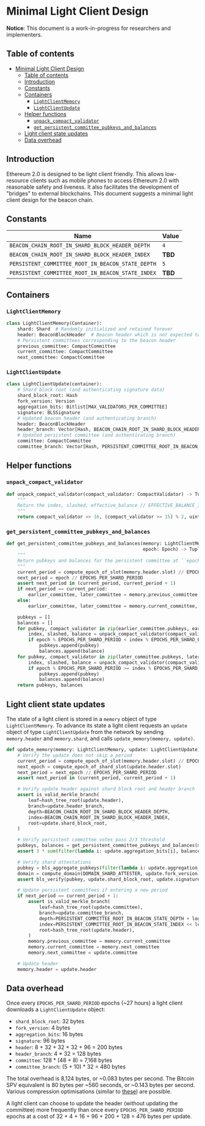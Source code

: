 # Minimal Light Client Design

**Notice**: This document is a work-in-progress for researchers and implementers.

## Table of contents

<!-- TOC -->

- [Minimal Light Client Design](#minimal-light-client-design)
    - [Table of contents](#table-of-contents)
    - [Introduction](#introduction)
    - [Constants](#constants)
    - [Containers](#containers)
        - [`LightClientMemory`](#lightclientmemory)
        - [`LightClientUpdate`](#lightclientupdate)
    - [Helper functions](#helper-functions)
        - [`unpack_compact_validator`](#unpack_compact_validator)
        - [`get_persistent_committee_pubkeys_and_balances`](#get_persistent_committee_pubkeys_and_balances)
    - [Light client state updates](#light-client-state-updates)
    - [Data overhead](#data-overhead)

<!-- /TOC -->

## Introduction

Ethereum 2.0 is designed to be light client friendly. This allows low-resource clients such as mobile phones to access Ethereum 2.0 with reasonable safety and liveness. It also facilitates the development of "bridges" to external blockchains. This document suggests a minimal light client design for the beacon chain.

## Constants

| Name | Value |
| - | - |
| `BEACON_CHAIN_ROOT_IN_SHARD_BLOCK_HEADER_DEPTH` | `4` |
| `BEACON_CHAIN_ROOT_IN_SHARD_BLOCK_HEADER_INDEX` | **TBD** |
| `PERSISTENT_COMMITTEE_ROOT_IN_BEACON_STATE_DEPTH` | `5` |
| `PERSISTENT_COMMITTEE_ROOT_IN_BEACON_STATE_INDEX` | **TBD** |

## Containers

### `LightClientMemory`

```python
class LightClientMemory(Container):
    shard: Shard  # Randomly initialized and retained forever
    header: BeaconBlockHeader  # Beacon header which is not expected to revert
    # Persistent committees corresponding to the beacon header
    previous_committee: CompactCommittee
    current_committee: CompactCommittee
    next_committee: CompactCommittee
```

### `LightClientUpdate`

```python
class LightClientUpdate(container):
    # Shard block root (and authenticating signature data)
    shard_block_root: Hash
    fork_version: Version
    aggregation_bits: Bitlist[MAX_VALIDATORS_PER_COMMITTEE]
    signature: BLSSignature
    # Updated beacon header (and authenticating branch)
    header: BeaconBlockHeader
    header_branch: Vector[Hash, BEACON_CHAIN_ROOT_IN_SHARD_BLOCK_HEADER_DEPTH]
    # Updated persistent committee (and authenticating branch)
    committee: CompactCommittee
    committee_branch: Vector[Hash, PERSISTENT_COMMITTEE_ROOT_IN_BEACON_STATE_DEPTH + log_2(SHARD_COUNT)]
```

## Helper functions

### `unpack_compact_validator`

```python
def unpack_compact_validator(compact_validator: CompactValidator) -> Tuple[ValidatorIndex, bool, uint64]:
    """
    Return the index, slashed, effective_balance // EFFECTIVE_BALANCE_INCREMENT of ``compact_validator``.
    """
    return compact_validator >> 16, (compact_validator >> 15) % 2, uint64(compact_validator & (2**15 - 1))
```

### `get_persistent_committee_pubkeys_and_balances`

```python
def get_persistent_committee_pubkeys_and_balances(memory: LightClientMemory,
                                                  epoch: Epoch) -> Tuple[Sequence[BLSPubkey], Sequence[uint64]]:
    """
    Return pubkeys and balances for the persistent committee at ``epoch``.
    """
    current_period = compute_epoch_of_slot(memory.header.slot) // EPOCHS_PER_SHARD_PERIOD
    next_period = epoch // EPOCHS_PER_SHARD_PERIOD
    assert next_period in (current_period, current_period + 1)
    if next_period == current_period:
        earlier_committee, later_committee = memory.previous_committee, memory.current_committee
    else:
        earlier_committee, later_committee = memory.current_committee, memory.next_committee

    pubkeys = []
    balances = []
    for pubkey, compact_validator in zip(earlier_committee.pubkeys, earlier_committee.compact_validators):
        index, slashed, balance = unpack_compact_validator(compact_validator)
        if epoch % EPOCHS_PER_SHARD_PERIOD < index % EPOCHS_PER_SHARD_PERIOD:
            pubkeys.append(pubkey)
            balances.append(balance)
    for pubkey, compact_validator in zip(later_committee.pubkeys, later_committee.compact_validators):
        index, slashed, balance = unpack_compact_validator(compact_validator)
        if epoch % EPOCHS_PER_SHARD_PERIOD >= index % EPOCHS_PER_SHARD_PERIOD:
            pubkeys.append(pubkey)
            balances.append(balance)
    return pubkeys, balances
```

## Light client state updates

The state of a light client is stored in a `memory` object of type `LightClientMemory`. To advance its state a light client requests an `update` object of type `LightClientUpdate` from the network by sending `memory.header` and `memory.shard`, and calls `update_memory(memory, update)`.

```python
def update_memory(memory: LightClientMemory, update: LightClientUpdate) -> None:
    # Verify the update does not skip a period
    current_period = compute_epoch_of_slot(memory.header.slot) // EPOCHS_PER_SHARD_PERIOD
    next_epoch = compute_epoch_of_shard_slot(update.header.slot)
    next_period = next_epoch // EPOCHS_PER_SHARD_PERIOD
    assert next_period in (current_period, current_period + 1)  

    # Verify update header against shard block root and header branch
    assert is_valid_merkle_branch(
        leaf=hash_tree_root(update.header),
        branch=update.header_branch,
        depth=BEACON_CHAIN_ROOT_IN_SHARD_BLOCK_HEADER_DEPTH,
        index=BEACON_CHAIN_ROOT_IN_SHARD_BLOCK_HEADER_INDEX,
        root=update.shard_block_root,
    )

    # Verify persistent committee votes pass 2/3 threshold
    pubkeys, balances = get_persistent_committee_pubkeys_and_balances(memory, next_epoch)
    assert 3 * sum(filter(lambda i: update.aggregation_bits[i], balances)) > 2 * sum(balances)

    # Verify shard attestations
    pubkey = bls_aggregate_pubkeys(filter(lambda i: update.aggregation_bits[i], pubkeys))
    domain = compute_domain(DOMAIN_SHARD_ATTESTER, update.fork_version)
    assert bls_verify(pubkey, update.shard_block_root, update.signature, domain)

    # Update persistent committees if entering a new period
    if next_period == current_period + 1:
        assert is_valid_merkle_branch(
            leaf=hash_tree_root(update.committee),
            branch=update.committee_branch,
            depth=PERSISTENT_COMMITTEE_ROOT_IN_BEACON_STATE_DEPTH + log_2(SHARD_COUNT),
            index=PERSISTENT_COMMITTEE_ROOT_IN_BEACON_STATE_INDEX << log_2(SHARD_COUNT) + memory.shard,
            root=hash_tree_root(update.header),
        )
        memory.previous_committee = memory.current_committee
        memory.current_committee = memory.next_committee
        memory.next_committee = update.committee

    # Update header
    memory.header = update.header
```

## Data overhead

Once every `EPOCHS_PER_SHARD_PERIOD` epochs (~27 hours) a light client downloads a `LightClientUpdate` object:

* `shard_block_root`: 32 bytes
* `fork_version`: 4 bytes
* `aggregation_bits`: 16 bytes
* `signature`: 96 bytes
* `header`: 8 + 32 + 32 + 32 + 96 = 200 bytes
* `header_branch`: 4 * 32 = 128 bytes
* `committee`: 128 * (48 + 8) = 7,168 bytes
* `committee_branch`: (5 + 10) * 32 = 480 bytes

The total overhead is 8,124 bytes, or ~0.083 bytes per second. The Bitcoin SPV equivalent is 80 bytes per ~560 seconds, or ~0.143 bytes per second. Various compression optimisations (similar to [these](https://github.com/RCasatta/compressedheaders)) are possible.

A light client can choose to update the header (without updating the committee) more frequently than once every `EPOCHS_PER_SHARD_PERIOD` epochs at a cost of 32 + 4 + 16 + 96 + 200 + 128 = 476 bytes per update.
